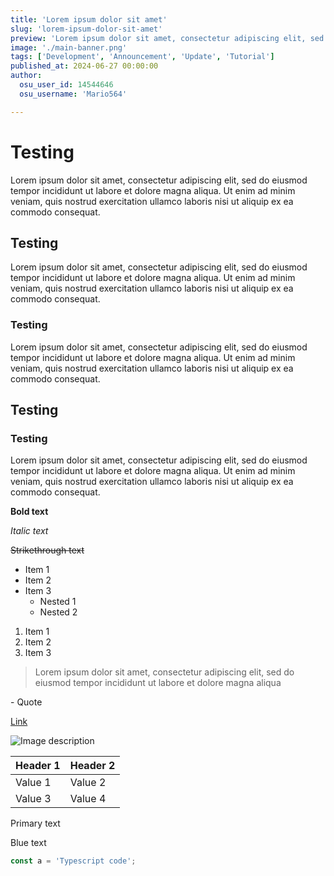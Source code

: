 ```yaml
---
title: 'Lorem ipsum dolor sit amet'
slug: 'lorem-ipsum-dolor-sit-amet'
preview: 'Lorem ipsum dolor sit amet, consectetur adipiscing elit, sed do eiusmod tempor incididunt ut labore et dolore magna aliqua.'
image: './main-banner.png'
tags: ['Development', 'Announcement', 'Update', 'Tutorial']
published_at: 2024-06-27 00:00:00
author:
  osu_user_id: 14544646
  osu_username: 'Mario564'

---
```


# Testing

Lorem ipsum dolor sit amet, consectetur adipiscing elit, sed do eiusmod tempor incididunt ut labore et dolore magna aliqua. Ut enim ad minim veniam, quis nostrud exercitation ullamco laboris nisi ut aliquip ex ea commodo consequat.

## Testing

Lorem ipsum dolor sit amet, consectetur adipiscing elit, sed do eiusmod tempor incididunt ut labore et dolore magna aliqua. Ut enim ad minim veniam, quis nostrud exercitation ullamco laboris nisi ut aliquip ex ea commodo consequat.

### Testing

Lorem ipsum dolor sit amet, consectetur adipiscing elit, sed do eiusmod tempor incididunt ut labore et dolore magna aliqua. Ut enim ad minim veniam, quis nostrud exercitation ullamco laboris nisi ut aliquip ex ea commodo consequat.

## Testing

### Testing

Lorem ipsum dolor sit amet, consectetur adipiscing elit, sed do eiusmod tempor incididunt ut labore et dolore magna aliqua. Ut enim ad minim veniam, quis nostrud exercitation ullamco laboris nisi ut aliquip ex ea commodo consequat.

**Bold text**

_Italic text_

~~Strikethrough text~~

- Item 1
- Item 2
- Item 3
  - Nested 1
  - Nested 2

1. Item 1
2. Item 2
3. Item 3

> Lorem ipsum dolor sit amet, consectetur adipiscing elit, sed do eiusmod tempor incididunt ut labore et dolore magna aliqua

\- Quote

[Link](http://kyoso.sh)

![Image description](https://m.media-amazon.com/images/I/51fZci6VoUL._AC_UF894,1000_QL80_.jpg)

| Header 1 | Header 2 |
| -------- | -------- |
| Value 1  | Value 2  |
| Value 3  | Value 4  |

<span styles="color: var(--primary);">Primary text</span>

<span styles="color: var(--blue);">Blue text</span>

```ts
const a = 'Typescript code';
```
